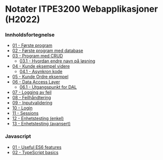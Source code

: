 # Notater ITPE3200 Webapplikasjoner (H2022)

### Innholdsfortegnelse

- <a href="../master/01 - Første program.md">01 - Første program</a>
- <a href="../master/02 - Første program med database.md">02 - Første program med database</a>
- <a href="../master/03 - Program med CRUD.md">03 - Program med CRUD</a>
    - <a href="../master/03.1 - Hvordan endre navn på løsning.md">03.1 - Hvordan endre navn på løsning</a>
- <a href="../master/04 - Kunde eksempel videre.md">04 - Kunde eksempel videre</a>
    - <a href="../master/04.1 - Asynkron kode.md">04.1 - Asynkron kode</a>
- <a href="../master/05 - Kunde Ordre eksempel.md">05 - Kunde Ordre eksempel</a>
- <a href="../master/06 - Data Access Layer.md">06 - Data Access Layer</a>
    - <a href="../master/06.1 - Utgangspunkt for DAL.md">06.1 - Utgangspunkt for DAL</a>
- <a href="../master/07 - Logging.md">07 - Logging av feil</a>
- <a href="../master/08 - Feilhåndtering.md">08 - Feilhåndtering</a>
- <a href="../master/09 - Inputvalidering.md">09 - Inputvalidering</a>
- <a href="../master/10 - Login.md">10 - Login</a>
- <a href="../master/11 - Sessions.md">11 - Sessions</a>
- <a href="../master/12 - Enhetstesting (enkel).md">12 - Enhetstesting (enkel)</a>
- <a href="../master/13 - Enhetstesting (avansert).md">13 - Enhetstesting (avansert)</a>

### Javascript

- <a href="../master/Javascript/01 - ES6 features.md">01 - Useful ES6 features</a>
- <a href="../master/Javascript/02 - Typescript.md">02 - TypeScript basics</a>
